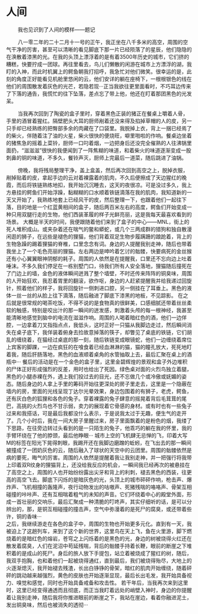 # 人间

&nbsp;&nbsp;&nbsp;&nbsp;&nbsp;&nbsp;&nbsp;&nbsp;我也见识到了人间的模样——题记

&nbsp;&nbsp;&nbsp;&nbsp;&nbsp;&nbsp;&nbsp;&nbsp;八一零二年的二十二月十一号的正午，我正坐在八千多米的高空，周围的空气干净的厉害，甚至可以清晰的看见脚底下那一片已经陨落了的星辰，他们隐隐的在涣散着漆黑的光。在我的头顶上漂浮着的是有着3500年历史的城市，它们挤的糟糕，快要拧成一团球。再往里看去，鸟儿们懒散的闲游在城市上方漂浮的湖，我盯的入神，而此时机翼上的鳄鱼朝我打招呼，我急忙对他们微笑。很幸运的是，此刻的角度正好能看见机舱里悠闲的云，他们安详的躺在座椅下，一根根银色的线在他们的周围散发着灰色的光芒，若隐若现···正当我欲往更里面看时，不巧耳边传来了下落的通告，我慌忙的往下坠落，差点忘了带上他，他还在盯着那团黑色的光发呆。

&nbsp;&nbsp;&nbsp;&nbsp;&nbsp;&nbsp;&nbsp;&nbsp;当我再次回到了陶瓷的盒子里时，穿着黑色正装的猪正在餐桌上嚼着人骨，手里的酒冒着猩红。隔壁肥头大耳的厨师剐着还没来得及掐掉草帽的人的皮，另一只手却已经熟练的把臀部多余的肉藏在了口袋里。我脱掉上衣，背上一捆已经焉了的柴火，伴随着注了油的火星，柴火很快的便烧旺，噼里啪啦的作响。餐桌边坐着的猪焦急的摇着上菜铃，厨师一口叼着烟，一边把身后还没完全催熟的人往沸锅里面扔，“滋滋滋”很快的我便闻到了一阵焦糊的味道，和着柴火的味道逐渐变成一股刺鼻的铜的味道，不多久，餐铃声灭，厨师上完最后一道菜，随后跳进了油锅。

&nbsp;&nbsp;&nbsp;&nbsp;&nbsp;&nbsp;&nbsp;&nbsp;傍晚，我将残局整理干净，盖上盒盖，然后再次回到高空之上，脱掉衣服，剐掉贴着的皮，拿起手边的云对着裸露着的肌肉，不久后便擦成了天边猩红的晚霞，而后将铁链熟练地扣，我开始沉沉睡去，这天的夜很凉。可是没过多久，我上方悬挂的鳄鱼们开始浮躁，黏糊糊的口水顺着铁链滴落在我的肌肉，我知道新的一天又开始了，我熟练地套上已经风干的皮，然后整理一下，也跟着他们一起往下落，目的地是一个红蓝黄相间的盒子，随后两百米左右的高度，鳄鱼们开始变成一种只用双腿行走的生物，他们西装革履的样子光鲜亮丽，这是我每天最喜欢看到的场景。
大概是半天的时间，我便跟随着他们来到了盒子的中心——MNL，街上的死人堆积成山。或夹杂着还在喘气的鳖和蟒蛇，或几个三两成群的猎狗和独自散漫闲逛的狮子，在远些是褪色的狸猫，他们背着双足生物步履蹒跚的踉跄着，背上的生物急躁的踢着狸猫的脊椎，口里念念有词。身边的人提醒我别走神，随后也带着我坐上了一个毛色亮丽的狸猫。左右两边是呻吟着乞讨的骷髅，快要病死的金丝猴还有小心翼翼眼神阴郁的耗子。周围的人依然是在提醒我，口里还不忘向边上吐着唾沫。不多久我们停足在一栋别墅门口，待我们所有人安全落地，狸猫随后撞死在了门边上的墙，金色的液体瞬间迸溅了整个墙壁，不时还传来阵阵的铜臭味，周围的人开始狂欢，我忍着胃里的翻滚，欲作呕，身边的人赶紧提醒我并给我递过回旋针，照着他们的样子，我将回旋针一侧刺进口腔，另一侧挂在了耳垂上。黑色的液体一丝一丝的从脸上往下滴落，随后融进了脚底下漆黑的地板，不见踪影。
在之后就是很常规的喝茶吃饭，不得不说的是食物真的很鲜美，口感细腻还带着丝丝柔软的触感，特别是咬出汁的那一瞬间的迸发感，刺激着头颅的每一根神经，我甚至能清晰地感觉到脑中的电流在滋滋作响。周围的人喝着暗红色的酒，他们一边佯腔，一边拿着刀叉指指点点，我低头，这时正好一只猫从我脚边走过，然后瞬间消失在桌子底下，我佯装着俯身去捡故意掉落的筷子，却瞥见了桌底的铁链，它们胡乱的缠绕着，在猫经过桌底的那一刻，随后铁链变成眼镜蛇，他们一边缠绕着席位上宾客的脚踝，一边在疯狂的在喰食着已经血淋淋的猫，猫的瞳孔放大，死死地盯着我，随后肝肠落地，黑色的血液顺着桌角的水管抽取上去，最后汇聚在桌上的酒瓶中···
餐后的活动是在一个金色的盒子里，这里金碧辉煌的景观和盒子外边堆积的尸体正好形成强烈的反差，用时也给出了死因。绿色桌对面的火烈鸟独立着腿，黑色的小腿赤裸在外，遇上我们投过去的目光，还不忘做几个或冷傲或妩媚的姿态。随后身边的人拿上手里的筹码开始往更深处的房子里走去，这里是一个隐蔽在墙内的房，里面的光线呈现丁达尔光晕效果，身边包围着的有狮子，老虎，鳄鱼，还有灰白色的狐狸和各色的兔子。穿着裸露的兔子肆意的摇晃着背后毛茸茸的尾巴，高挑的火烈鸟也不甘示弱，卖力的展现着它骨感的身材。或有时也有一些兔子过来和我搭话，可是最后我都没什么表示，于是说我太过于无趣，便生气的走开了。几个小时后，我在一间大房子里醒过来，房子里面飘着的是粉色的烟，我缕了下思路，在往旁边转过头看到的是一只陌生的兔子，他乖巧的躺在我的怀里，我的手臂环绕在了他的脖颈，最后他睁眼···
城市上空的飞机肆无忌惮的飞，印着大写M的标签在阳光下晃得刺眼，我踢开还在我脚边磨蹭的蚯蚓，在飞出去的那一瞬间被撞成了一团奶灰色的云，随后融入了球状的天空中的云团里。周围的骷髅依然是病的要死，晦气的厉害。周围的人依然是提醒着我让我别走神，并一把强行将我带上印着双R纹身的狸猫背上，还没给我反应的机会，一瞬间我已经再次的被悬挂在了高空之上，周围的人也开始纷纷露出尖牙和背上的利刺，褪去黑色的西装，往更高的高空飞去。脚底下闪烁的是暗灰色的光，头顶上的城市砰砰作响，枪击声、爆炸声、飞机相撞的轰隆声，夜行动物发出的咕嗷声、死猪残喘的咯咯声、骨架互相碰撞的咔咔声、还有互相喘着粗气的未知的声音。它们环绕着中心的殿堂外面，形成一首壮丽的交响乐，最后汇聚成一种清脆的叮咚声，其实仔细听的话，是可以分辨出的，那，是铜互相碰撞的撞击声，空气中弥漫着的是死尸的腐臭，或还带着些许，铜的香味···    
之后，我继续游走在各色的盒子中，周围的生物也开始更多元化。直到有一天，我被迫上了这趟列车，来到了这个新的世界，这里鸟在天上飞，鱼在火里游，脚下燃烧着的是暗红色的熔岩，苍穹之上闪烁着的是黑色的光，身边的树被烧得火红还在散发着腐臭，人们在泥沼中苟延残喘，背后的骷髅手持着长鞭，眼前的断崖之下堆积着的是成山的死尸。身后的旅人放下手提包，站立着被烧成了猩红的树，随后，我双手抱胸，也和着他们一起被烧得通红，直到最后，我们被烧得殆尽，大地上的火逐渐熄灭，我开始褪去残渣，长出白铮铮的骨架，暗红的肌肉开始缠绕，随着砰砰的跳动越来越强烈，黄色的皮肤也开始逐渐显现，最后长出毛发，我开始具备视力、嗅觉和感觉，同时也开始具备戒备和攻击性。
若干年后，当我再次来到这里时，这里已经变得通透而且彻底，而正当我盯着远处的峭壁入神时，身边的你提醒着让我别走神，随后我将你推进眼前的断崖之下，我站在崖边，看着你融进泥土，发出铜臭味，然后也被消失的透彻···